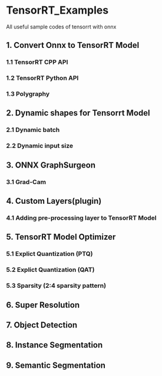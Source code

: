 # TensorRT_Examples

All useful sample codes of tensorrt with onnx

## 1. Convert Onnx to TensorRT Model

### 1.1 TensorRT CPP API

### 1.2 TensorRT Python API

### 1.3 Polygraphy

## 2. Dynamic shapes for Tensorrt Model

### 2.1 Dynamic batch

### 2.2 Dynamic input size

## 3. ONNX GraphSurgeon

### 3.1 Grad-Cam

## 4. Custom Layers(plugin)

### 4.1 Adding pre-processing layer to TensorRT Model

## 5. TensorRT Model Optimizer

### 5.1 Explict Quantization (PTQ)

### 5.2 Explict Quantization (QAT)

### 5.3 Sparsity (2:4 sparsity pattern)

## 6. Super Resolution

## 7. Object Detection

## 8. Instance Segmentation

## 9. Semantic Segmentation
